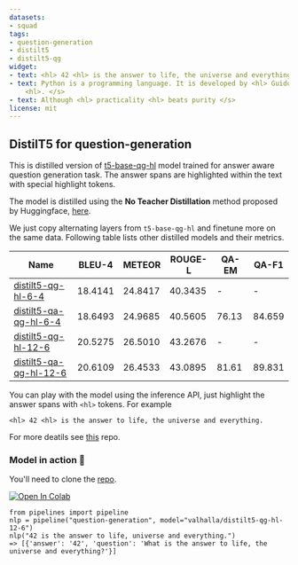 ```yaml
---
datasets:
- squad
tags:
- question-generation
- distilt5
- distilt5-qg
widget:
- text: <hl> 42 <hl> is the answer to life, the universe and everything. </s>
- text: Python is a programming language. It is developed by <hl> Guido Van Rossum
    <hl>. </s>
- text: Although <hl> practicality <hl> beats purity </s>
license: mit
---
```


## DistilT5 for question-generation
This is distilled version of [t5-base-qg-hl](https://huggingface.co/valhalla/t5-base-qg-hl) model trained for answer aware question generation task. The answer spans are highlighted within the text with special highlight tokens.

The model is distilled using the **No Teacher Distillation** method proposed by Huggingface, [here](https://github.com/huggingface/transformers/tree/master/examples/seq2seq#distilbart).

We just copy alternating layers from `t5-base-qg-hl` and finetune more on the same data. Following table lists other distilled models and their metrics.

| Name                                                                            | BLEU-4  | METEOR  | ROUGE-L | QA-EM  | QA-F1  |
|---------------------------------------------------------------------------------|---------|---------|---------|--------|--------|
| [distilt5-qg-hl-6-4](https://huggingface.co/valhalla/distilt5-qg-hl-6-4)        | 18.4141 | 24.8417 | 40.3435 | -      | -      |
| [distilt5-qa-qg-hl-6-4](https://huggingface.co/valhalla/distilt5-qa-qg-hl-6-4)  | 18.6493 | 24.9685 | 40.5605 | 76.13  | 84.659 |
| [distilt5-qg-hl-12-6](https://huggingface.co/valhalla/distilt5-qg-hl-12-6)      | 20.5275 | 26.5010 | 43.2676 | -      | -      |
| [distilt5-qa-qg-hl-12-6](https://huggingface.co/valhalla/distilt5-qa-qg-hl-12-6)| 20.6109 | 26.4533 | 43.0895 | 81.61  | 89.831 |

You can play with the model using the inference API, just highlight the answer spans with `<hl>` tokens. For example

`<hl> 42 <hl> is the answer to life, the universe and everything.`

For more deatils see [this](https://github.com/patil-suraj/question_generation) repo.

### Model in action 🚀

You'll need to clone the [repo](https://github.com/patil-suraj/question_generation).

[![Open In Colab](https://colab.research.google.com/assets/colab-badge.svg)](https://colab.research.google.com/github/patil-suraj/question_generation/blob/master/question_generation.ipynb)

```python3
from pipelines import pipeline
nlp = pipeline("question-generation", model="valhalla/distilt5-qg-hl-12-6")
nlp("42 is the answer to life, universe and everything.")
=> [{'answer': '42', 'question': 'What is the answer to life, the universe and everything?'}]
```